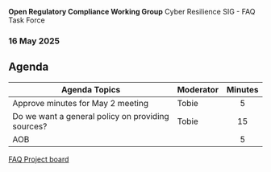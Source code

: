  **Open Regulatory Compliance Working Group** Cyber Resilience SIG - FAQ Task Force

###  16 May 2025
##  Agenda

| Agenda Topics | Moderator | Minutes |
| ----- | ----- | :---: |
| Approve minutes for May 2 meeting | Tobie | 5 |
| Do we want a general policy on providing sources? | Tobie | 15 |
| AOB | | 5 |

[FAQ Project board](https://github.com/orgs/orcwg/projects/7)
